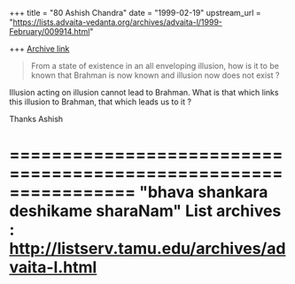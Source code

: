 +++
title = "80 Ashish Chandra"
date = "1999-02-19"
upstream_url = "https://lists.advaita-vedanta.org/archives/advaita-l/1999-February/009914.html"

+++
[Archive link](https://lists.advaita-vedanta.org/archives/advaita-l/1999-February/009914.html)

>From a state of existence in an all enveloping illusion, how is it to be known that Brahman is now known and illusion now does not exist ?

Illusion acting on illusion cannot lead to Brahman. What is that which links this illusion to Brahman, that which leads us to it ?


Thanks
Ashish

================================================================
"bhava shankara deshikame sharaNam"
List archives : http://listserv.tamu.edu/archives/advaita-l.html
================================================================

